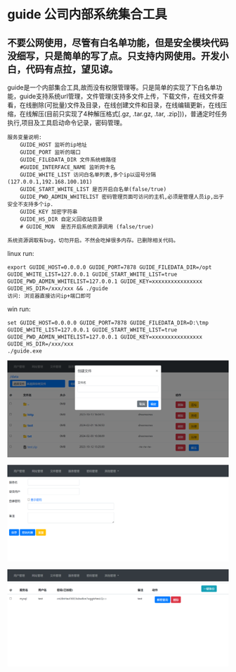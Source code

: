 # guide 公司内部系统集合工具
## 不要公网使用，尽管有白名单功能，但是安全模块代码没细写，只是简单的写了点。只支持内网使用。开发小白，代码有点拉，望见谅。

guide是一个内部集合工具,故而没有权限管理等。只是简单的实现了下白名单功能，guide支持系统url管理，文件管理(支持多文件上传，下载文件，在线文件查看，在线删除(可批量)文件及目录，在线创建文件和目录，在线编辑更新，在线压缩，在线解压(目前只实现了4种解压格式[.gz, .tar.gz, .tar, .zip]))，普通定时任务执行,项目及工具启动命令记录，密码管理。

```
服务变量说明:
    GUIDE_HOST 监听的ip地址
    GUIDE_PORT 监听的端口
    GUIDE_FILEDATA_DIR 文件系统根路径
    #GUIDE_INTERFACE_NAME 监听网卡名
    GUIDE_WHITE_LIST 访问白名单列表,多个ip以逗号分隔(127.0.0.1,192.168.100.101)
    GUIDE_START_WHITE_LIST 是否开启白名单(false/true)
    GUIDE_PWD_ADMIN_WHITELIST 密码管理页面可访问的主机,必须是管理人员ip,出于安全不支持多个ip.
    GUIDE_KEY 加密字符串
    GUIDE_HS_DIR 自定义回收站目录
    # GUIDE_MON  是否开启系统资源调用 (false/true)
```

```
系统资源调取有bug，切勿开启。不然会吃掉很多内存。已删除相关代码。
```

linux run:

```shell
export GUIDE_HOST=0.0.0.0 GUIDE_PORT=7878 GUIDE_FILEDATA_DIR=/opt GUIDE_WHITE_LIST=127.0.0.1 GUIDE_START_WHITE_LIST=true GUIDE_PWD_ADMIN_WHITELIST=127.0.0.1 GUIDE_KEY=xxxxxxxxxxxxxxxx GUIDE_HS_DIR=/xxx/xxx && ./guide
访问: 浏览器直接访问ip+端口即可

```

win run:

```shell
set GUIDE_HOST=0.0.0.0 GUIDE_PORT=7878 GUIDE_FILEDATA_DIR=D:\tmp GUIDE_WHITE_LIST=127.0.0.1 GUIDE_START_WHITE_LIST=true GUIDE_PWD_ADMIN_WHITELIST=127.0.0.1 GUIDE_KEY=xxxxxxxxxxxxxxxx GUIDE_HS_DIR=/xxx/xxx
./guide.exe

```

![](./pic/filesys.png)

![](./pic/pwd.png)

![](./pic/catpwd.png)
